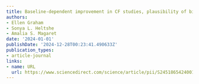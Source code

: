 ```yaml
---
title: Baseline-dependent improvement in CF studies, plausibility of bias
authors:
- Ellen Graham
- Sonya L. Heltshe
- Amalia S. Magaret
date: '2024-01-01'
publishDate: '2024-12-28T00:23:41.490633Z'
publication_types:
- article-journal
links:
- name: URL
  url: https://www.sciencedirect.com/science/article/pii/S245186542400125X
---
```

